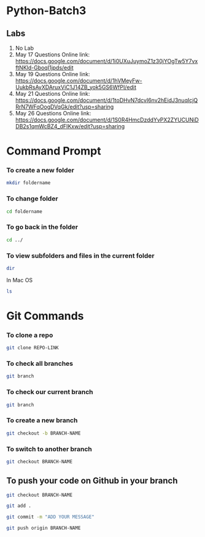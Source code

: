 # Python-Batch3

## Labs

1. No Lab
2. May 17 Questions Online link: https://docs.google.com/document/d/1i0UXuJuymoZ1z30jYOgTw5Y7vxftNKld-GboqI1jpds/edit
3. May 19 Questions Online link: https://docs.google.com/document/d/1hVMeyFw-UukbRsAyXDAruxViC1J14ZB_yok5GS6WfPI/edit
4. May 21 Questions Online link: https://docs.google.com/document/d/1toDHvN7dcvI6nv2hEidJ3nuqIcjQRrN7WFqOogDVqGk/edit?usp=sharing
5. May 26 Questions Online link: https://docs.google.com/document/d/1S0R4HmcDzddYvPX2ZYUCUNiDDB2s1qmWcBZ4_dFIKxw/edit?usp=sharing



# Command Prompt

### To create a new folder


```sh
mkdir foldername
```

### To change folder

```sh
cd foldername
```


### To go back in the folder
```sh
cd ../
```


### To view subfolders and files in the current folder

```sh
dir
```
In Mac OS
```sh
ls
```


# Git Commands

### To clone a repo
```sh
git clone REPO-LINK
```


### To check all branches
```sh
git branch

```

### To check our current branch
```sh
git branch
```


### To create a new branch
```sh
git checkout -b BRANCH-NAME
```


### To switch to another branch
```sh
git checkout BRANCH-NAME
```


## To push your code on Github in your branch
```sh
git checkout BRANCH-NAME
```

```sh
git add .
```
```sh
git commit -m "ADD YOUR MESSAGE"
```
```sh
git push origin BRANCH-NAME
```




